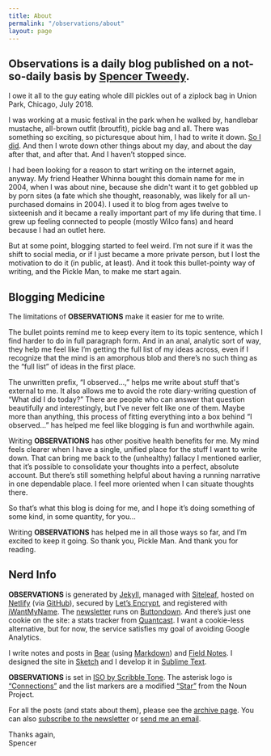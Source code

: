```yaml
---
title: About
permalink: "/observations/about"
layout: page
---
```


## Observations is a daily blog published on a not-so-daily basis by [Spencer Tweedy](https://spencertweedy.com/).

I owe it all to the guy eating whole dill pickles out of a ziplock bag in Union Park, Chicago, July 2018.

I was working at a music festival in the park when he walked by, handlebar mustache, all-brown outfit (broutfit), pickle bag and all. There was something so exciting, so picturesque about him, I had to write it down. [So I did](https://spencertweedy.com/observations/071718.html). And then I wrote down other things about my day, and about the day after that, and after that. And I haven’t stopped since.

I had been looking for a reason to start writing on the internet again, anyway. My friend Heather Whinna bought this domain name for me in 2004, when I was about nine, because she didn't want it to get gobbled up by porn sites (a fate which she thought, reasonably, was likely for all un-purchased domains in 2004). I used it to blog from ages twelve to sixteenish and it became a really important part of my life during that time. I grew up feeling connected to people (mostly Wilco fans) and heard because I had an outlet here.

But at some point, blogging started to feel weird. I’m not sure if it was the shift to social media, or if I just became a more private person, but I lost the motivation to do it (in public, at least). And it took this bullet-pointy way of writing, and the Pickle Man, to make me start again.

## Blogging Medicine

The limitations of **OBSERVATIONS** make it easier for me to write.

The bullet points remind me to keep every item to its topic sentence, which I find harder to do in full paragraph form. And in an anal, analytic sort of way, they help me feel like I’m getting the full list of my ideas across, even if I recognize that the mind is an amorphous blob and there’s no such thing as the “full list” of ideas in the first place.

The unwritten prefix, “I observed…,” helps me write about stuff that's external to me. It also allows me to avoid the rote diary-writing question of “What did I do today?” There are people who can answer that question beautifully and interestingly, but I’ve never felt like one of them. Maybe more than anything, this process of fitting everything into a box behind “I observed…” has helped me feel like blogging is fun and worthwhile again.

Writing **OBSERVATIONS** has other positive health benefits for me. My mind feels clearer when I have a single, unified place for the stuff I want to write down. That can bring me back to the (unhealthy) fallacy I mentioned earlier, that it’s possible to consolidate your thoughts into a perfect, absolute account. But there’s still something helpful about having a running narrative in one dependable place. I feel more oriented when I can situate thoughts there.

So that’s what this blog is doing for me, and I hope it’s doing something of some kind, in some quantity, for you…

Writing **OBSERVATIONS** has helped me in all those ways so far, and I’m excited to keep it going. So thank you, Pickle Man. And thank you for reading.

## Nerd Info

**OBSERVATIONS** is generated by [Jekyll](https://jekyllrb.com/), managed with [Siteleaf](https://www.siteleaf.com/), hosted on [Netlify](https://www.netlify.com/) (via [GitHub](https://github.com/spencertweedy/spencertweedy.github.io)), secured by [Let’s Encrypt](https://letsencrypt.org/), and registered with [iWantMyName](https://iwantmyname.com/). The [newsletter](https://spencertweedy.com/observations/subscribe) runs on [Buttondown](https://buttondown.email/). And there’s just one cookie on the site: a stats tracker from [Quantcast](https://www.quantcast.com/). I want a cookie-less alternative, but for now, the service satisfies my goal of avoiding Google Analytics.

I write notes and posts in [Bear](https://bear.app/) (using [Markdown](https://daringfireball.net/projects/markdown/)) and [Field Notes](https://fieldnotesbrand.com/). I designed the site in [Sketch](https://www.sketchapp.com/) and I develop it in [Sublime Text](https://www.sublimetext.com/).

**OBSERVATIONS** is set in [ISO by Scribble Tone](https://www.futurefonts.xyz/scribble-tone/iso). The asterisk logo is [“Connections”](https://thenounproject.com/icon/1207551/) and the list markers are a modified [“Star”](https://thenounproject.com/icon/1696194/) from the Noun Project.

For all the posts (and stats about them), please see the [archive page](https://spencertweedy.com/observations/archive). You can also [subscribe to the newsletter](https://spencertweedy.com/observations/subscribe) or [send me an email](mailto:spencer@penguinmail.com).

Thanks again,  
Spencer